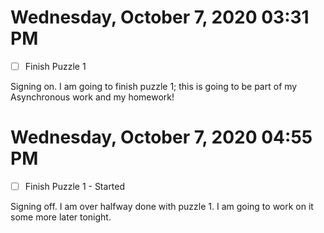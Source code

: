 # Wednesday, October  7, 2020 03:31 PM
- [ ] Finish Puzzle 1

Signing on. I am going to finish puzzle 1; this is going to be part of my Asynchronous work and my homework!

# Wednesday, October  7, 2020 04:55 PM
- [ ] Finish Puzzle 1 - Started

Signing off. I am over halfway done with puzzle 1. I am going to work on it some more later tonight.

